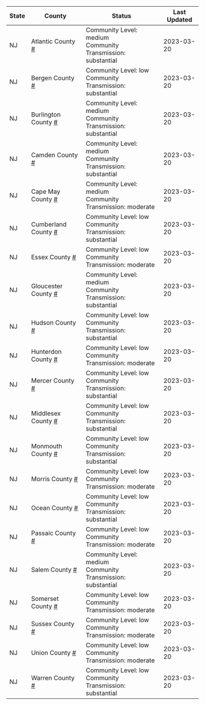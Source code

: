 State | County | Status | Last Updated
--- | --- | --- | --- 
NJ | Atlantic County <a href="#atlantic_county">#</a> | <a name="atlantic_county"></a>Community Level: medium<br/>Community Transmission: substantial | 2023-03-20
NJ | Bergen County <a href="#bergen_county">#</a> | <a name="bergen_county"></a>Community Level: low<br/>Community Transmission: substantial | 2023-03-20
NJ | Burlington County <a href="#burlington_county">#</a> | <a name="burlington_county"></a>Community Level: medium<br/>Community Transmission: substantial | 2023-03-20
NJ | Camden County <a href="#camden_county">#</a> | <a name="camden_county"></a>Community Level: medium<br/>Community Transmission: substantial | 2023-03-20
NJ | Cape May County <a href="#cape_may_county">#</a> | <a name="cape_may_county"></a>Community Level: medium<br/>Community Transmission: moderate | 2023-03-20
NJ | Cumberland County <a href="#cumberland_county">#</a> | <a name="cumberland_county"></a>Community Level: low<br/>Community Transmission: substantial | 2023-03-20
NJ | Essex County <a href="#essex_county">#</a> | <a name="essex_county"></a>Community Level: low<br/>Community Transmission: moderate | 2023-03-20
NJ | Gloucester County <a href="#gloucester_county">#</a> | <a name="gloucester_county"></a>Community Level: medium<br/>Community Transmission: substantial | 2023-03-20
NJ | Hudson County <a href="#hudson_county">#</a> | <a name="hudson_county"></a>Community Level: low<br/>Community Transmission: substantial | 2023-03-20
NJ | Hunterdon County <a href="#hunterdon_county">#</a> | <a name="hunterdon_county"></a>Community Level: low<br/>Community Transmission: moderate | 2023-03-20
NJ | Mercer County <a href="#mercer_county">#</a> | <a name="mercer_county"></a>Community Level: low<br/>Community Transmission: substantial | 2023-03-20
NJ | Middlesex County <a href="#middlesex_county">#</a> | <a name="middlesex_county"></a>Community Level: low<br/>Community Transmission: substantial | 2023-03-20
NJ | Monmouth County <a href="#monmouth_county">#</a> | <a name="monmouth_county"></a>Community Level: low<br/>Community Transmission: substantial | 2023-03-20
NJ | Morris County <a href="#morris_county">#</a> | <a name="morris_county"></a>Community Level: low<br/>Community Transmission: moderate | 2023-03-20
NJ | Ocean County <a href="#ocean_county">#</a> | <a name="ocean_county"></a>Community Level: low<br/>Community Transmission: substantial | 2023-03-20
NJ | Passaic County <a href="#passaic_county">#</a> | <a name="passaic_county"></a>Community Level: low<br/>Community Transmission: moderate | 2023-03-20
NJ | Salem County <a href="#salem_county">#</a> | <a name="salem_county"></a>Community Level: medium<br/>Community Transmission: substantial | 2023-03-20
NJ | Somerset County <a href="#somerset_county">#</a> | <a name="somerset_county"></a>Community Level: low<br/>Community Transmission: moderate | 2023-03-20
NJ | Sussex County <a href="#sussex_county">#</a> | <a name="sussex_county"></a>Community Level: low<br/>Community Transmission: moderate | 2023-03-20
NJ | Union County <a href="#union_county">#</a> | <a name="union_county"></a>Community Level: low<br/>Community Transmission: moderate | 2023-03-20
NJ | Warren County <a href="#warren_county">#</a> | <a name="warren_county"></a>Community Level: low<br/>Community Transmission: substantial | 2023-03-20
